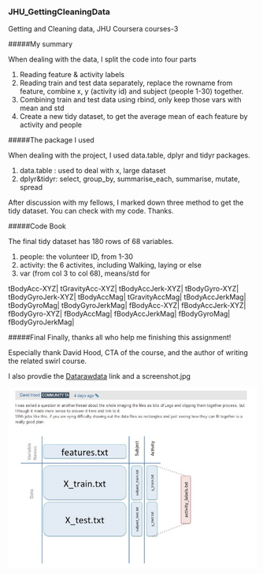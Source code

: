 ### JHU_GettingCleaningData
Getting and Cleaning data, JHU Coursera courses-3

#####My summary

When dealing with the data, I split the code into four parts

1. Reading feature & activity labels
2. Reading train and test data separately, replace the rowname from feature, combine x, y (activity id) and subject (people 1-30) together. 
3. Combining train and test data using rbind, only keep those vars with mean and std
4. Create a new tidy dataset, to get the average mean of each feature by activity and people

#####The package I used

When dealing with the project, I used data.table, dplyr and tidyr packages.

1. data.table : used to deal with x, large dataset
2. dplyr&tidyr: select, group_by, summarise_each, summarise, mutate, spread

After discussion with my fellows, I marked down three method to get the tidy dataset. You can check with my code. Thanks.


#####Code Book

The final tidy dataset has 180 rows of 68 variables.

1. people: the volunteer ID, from 1-30
2. activity: the 6 activites, including Walking, laying or else
3. var (from col 3 to col 68), means/std for 

tBodyAcc-XYZ|
tGravityAcc-XYZ|
tBodyAccJerk-XYZ|
tBodyGyro-XYZ|
tBodyGyroJerk-XYZ|
tBodyAccMag|
tGravityAccMag|
tBodyAccJerkMag|
tBodyGyroMag|
tBodyGyroJerkMag|
fBodyAcc-XYZ|
fBodyAccJerk-XYZ|
fBodyGyro-XYZ|
fBodyAccMag|
fBodyAccJerkMag|
fBodyGyroMag|
fBodyGyroJerkMag|

#####Final
Finally, thanks all who help me finishing this assignment!

Especially thank David Hood, CTA of the course, and the author of writing the related swirl course.

I also provdie the [Datarawdata](https://d396qusza40orc.cloudfront.net/getdata%2Fprojectfiles%2FUCI%20HAR%20Dataset.zip) link and a screenshot.jpg

![Rawdata Summary](https://raw.githubusercontent.com/yunyanzyy/JHU_GettingCleaningData/master/screenshot.jpg)
